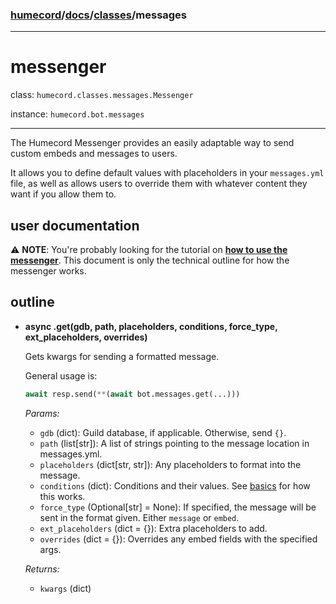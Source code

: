 ### [humecord](../..)/[docs](../README.md)/[classes](./README.md)/messages

---
# messenger

class: `humecord.classes.messages.Messenger`

instance: `humecord.bot.messages`

---

The Humecord Messenger provides an easily adaptable way to send custom embeds and messages to users.

It allows you to define default values with placeholders in your `messages.yml` file, as well as allows users to override them with whatever content they want if you allow them to.

## user documentation
⚠️ **NOTE**: You're probably looking for the tutorial on **[how to use the messenger](../basics/messages.md)**. This document is only the technical outline for how the messenger works.

## outline
* **async .get(gdb, path, placeholders, conditions, force_type, ext_placeholders, overrides)**

  Gets kwargs for sending a formatted message.

  General usage is:
  ```py
  await resp.send(**(await bot.messages.get(...)))
  ```

  *Params:*
  - `gdb` (dict): Guild database, if applicable. Otherwise, send `{}`.
  - `path` (list[str]): A list of strings pointing to the message location in messages.yml.
  - `placeholders` (dict[str, str]): Any placeholders to format into the message.
  - `conditions` (dict): Conditions and their values. See [basics](../basics/messages.md) for how this works.
  - `force_type` (Optional[str] = None): If specified, the message will be sent in the format given. Either `message` or `embed`.
  - `ext_placeholders` (dict = {}): Extra placeholders to add.
  - `overrides` (dict = {}): Overrides any embed fields with the specified args.

  *Returns:*
  - `kwargs` (dict)